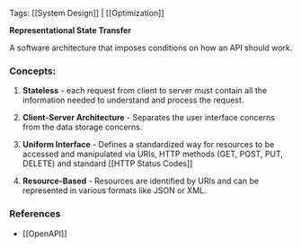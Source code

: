 
Tags: [[System Design]] | [[Optimization]]

**Representational State Transfer**

A software architecture that imposes conditions on how an API should work.

### Concepts:
1. **Stateless** - each request from client to server must contain all the information needed to understand and process the request.

2. **Client-Server Architecture** - Separates the user interface concerns from the data storage concerns.

3. **Uniform Interface** - Defines a standardized way for resources to be accessed and manipulated via URIs, HTTP methods (GET, POST, PUT, DELETE) and standard [[HTTP Status Codes]]

4. **Resource-Based** - Resources are identified by URIs and can be represented in various formats like JSON or XML.

### References
- [[OpenAPI]]
